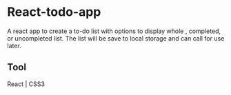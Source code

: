 # React-todo-app

A react app to create a to-do list with options to display whole , completed, or uncompleted list. The list will be save to local storage and can call for use later.

## Tool
React | CSS3

